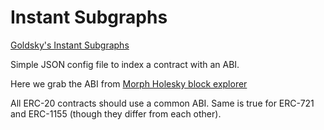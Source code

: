 # Instant Subgraphs

[Goldsky's Instant Subgraphs](https://docs.goldsky.com/subgraphs/guides/create-a-no-code-subgraph)

Simple JSON config file to index a contract with an ABI.

Here we grab the ABI from [Morph Holesky block explorer](https://explorer-holesky.morphl2.io/token/0x9E12AD42c4E4d2acFBADE01a96446e48e6764B98?tab=contract)

All ERC-20 contracts should use a common ABI. Same is true for ERC-721 and ERC-1155 (though they differ from each other).
